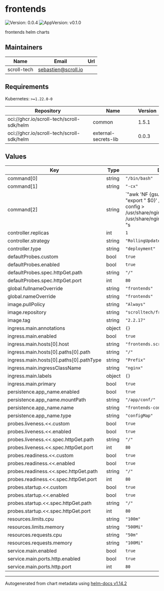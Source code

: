 # frontends

![Version: 0.0.4](https://img.shields.io/badge/Version-0.0.4-informational?style=flat-square) ![AppVersion: v0.1.0](https://img.shields.io/badge/AppVersion-v0.1.0-informational?style=flat-square)

frontends helm charts

## Maintainers

| Name | Email | Url |
| ---- | ------ | --- |
| scroll-tech | <sebastien@scroll.io> |  |

## Requirements

Kubernetes: `>=1.22.0-0`

| Repository | Name | Version |
|------------|------|---------|
| oci://ghcr.io/scroll-tech/scroll-sdk/helm | common | 1.5.1 |
| oci://ghcr.io/scroll-tech/scroll-sdk/helm | external-secrets-lib | 0.0.3 |

## Values

| Key | Type | Default | Description |
|-----|------|---------|-------------|
| command[0] | string | `"/bin/bash"` |  |
| command[1] | string | `"-cx"` |  |
| command[2] | string | `"awk 'NF {gsub(/ /, \"\"); print \"export \" $0}' /app/conf/frontend-config > /usr/share/nginx/html/.env\nsource /usr/share/nginx/html/.env\nsed -i \"s|src=\\\"/runtime-env.js\\\"|src=\\\"/runtime-env.js?rand=$RANDOM\\\"|\" index.html\nexec /usr/local/bin/entrypoint.sh\n"` |  |
| controller.replicas | int | `1` |  |
| controller.strategy | string | `"RollingUpdate"` |  |
| controller.type | string | `"deployment"` |  |
| defaultProbes.custom | bool | `true` |  |
| defaultProbes.enabled | bool | `true` |  |
| defaultProbes.spec.httpGet.path | string | `"/"` |  |
| defaultProbes.spec.httpGet.port | int | `80` |  |
| global.fullnameOverride | string | `"frontends"` |  |
| global.nameOverride | string | `"frontends"` |  |
| image.pullPolicy | string | `"Always"` |  |
| image.repository | string | `"scrolltech/frontends"` |  |
| image.tag | string | `"2.2.17"` |  |
| ingress.main.annotations | object | `{}` |  |
| ingress.main.enabled | bool | `true` |  |
| ingress.main.hosts[0].host | string | `"frontends.scrollsdk"` |  |
| ingress.main.hosts[0].paths[0].path | string | `"/"` |  |
| ingress.main.hosts[0].paths[0].pathType | string | `"Prefix"` |  |
| ingress.main.ingressClassName | string | `"nginx"` |  |
| ingress.main.labels | object | `{}` |  |
| ingress.main.primary | bool | `true` |  |
| persistence.app_name.enabled | bool | `true` |  |
| persistence.app_name.mountPath | string | `"/app/conf/"` |  |
| persistence.app_name.name | string | `"frontends-config"` |  |
| persistence.app_name.type | string | `"configMap"` |  |
| probes.liveness.<<.custom | bool | `true` |  |
| probes.liveness.<<.enabled | bool | `true` |  |
| probes.liveness.<<.spec.httpGet.path | string | `"/"` |  |
| probes.liveness.<<.spec.httpGet.port | int | `80` |  |
| probes.readiness.<<.custom | bool | `true` |  |
| probes.readiness.<<.enabled | bool | `true` |  |
| probes.readiness.<<.spec.httpGet.path | string | `"/"` |  |
| probes.readiness.<<.spec.httpGet.port | int | `80` |  |
| probes.startup.<<.custom | bool | `true` |  |
| probes.startup.<<.enabled | bool | `true` |  |
| probes.startup.<<.spec.httpGet.path | string | `"/"` |  |
| probes.startup.<<.spec.httpGet.port | int | `80` |  |
| resources.limits.cpu | string | `"100m"` |  |
| resources.limits.memory | string | `"500Mi"` |  |
| resources.requests.cpu | string | `"50m"` |  |
| resources.requests.memory | string | `"100Mi"` |  |
| service.main.enabled | bool | `true` |  |
| service.main.ports.http.enabled | bool | `true` |  |
| service.main.ports.http.port | int | `80` |  |

----------------------------------------------
Autogenerated from chart metadata using [helm-docs v1.14.2](https://github.com/norwoodj/helm-docs/releases/v1.14.2)
